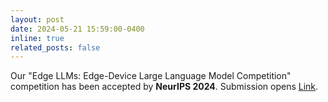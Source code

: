 ```yaml
---
layout: post
date: 2024-05-21 15:59:00-0400
inline: true
related_posts: false
---
```


Our "Edge LLMs: Edge-Device Large Language Model Competition" competition has been accepted by **NeurIPS 2024**. Submission opens [Link](https://edge-llms-challenge.github.io/edge-llm-challenge.github.io/organizers).
